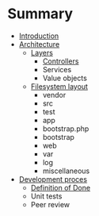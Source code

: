 # Summary

* [Introduction](README.md)
* [Architecture](docs/architecture.md)
   * [Layers](docs/layered_architecture.md)
       * [Controllers](docs/architecture/layers/controllers.md)
       * Services
       * Value objects
   * [Filesystem layout](docs/filesystem-layout.md)
       * vendor
       * src
       * test
       * app
       * bootstrap.php
       * bootstrap
       * web
       * var
       * log
       * miscellaneous
* [Development proces](docs/development_proces.md)
   * [Definition of Done](docs/development-proces/definition_of_done.md)
   * Unit tests
   * Peer review

